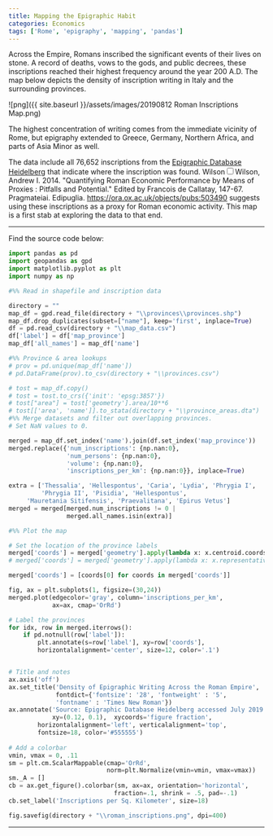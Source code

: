 ```yaml
---
title: Mapping the Epigraphic Habit 
categories: Economics
tags: ['Rome', 'epigraphy', 'mapping', 'pandas']
---
```


Across the Empire, Romans inscribed the significant events of their lives on stone. A record of deaths, vows to the gods, and public decrees, these inscriptions reached their highest frequency around the year 200 A.D. The map below depicts the density of inscription writing in Italy and the surrounding provinces.

![png]({{ site.baseurl }}/assets/images/20190812 Roman Inscriptions Map.png)

The highest concentration of writing comes from the immediate vicinity of Rome, but epigraphy extended to Greece, Germany, Northern Africa, and parts of Asia Minor as well.

The data include all 76,652 inscriptions from the [Epigraphic Database Heidelberg](https://edh-www.adw.uni-heidelberg.de/home) that indicate where the inscription was found. Wilson<label for="sn-1" class="margin-toggle sidenote-number"></label><input type="checkbox" id="sn-1" class="margin-toggle"/><span class="sidenote">Wilson, Andrew I. 2014. "Quantifying Roman Economic Performance by Means of Proxies : Pitfalls and Potential." Edited by Francois de Callatay, 147-67. Pragmateiai. Edipuglia. <https://ora.ox.ac.uk/objects/pubs:503490></span> suggests using these inscriptions as a proxy for Roman economic activity. This map is a first stab at exploring the data to that end.

---

Find the source code below:

```python
import pandas as pd
import geopandas as gpd
import matplotlib.pyplot as plt
import numpy as np

#%% Read in shapefile and inscription data

directory = ""
map_df = gpd.read_file(directory + "\\provinces\\provinces.shp")
map_df.drop_duplicates(subset=["name"], keep='first', inplace=True)
df = pd.read_csv(directory + "\\map_data.csv")
df['label'] = df['map_province']
map_df['all_names'] = map_df['name']

#%% Province & area lookups
# prov = pd.unique(map_df['name'])
# pd.DataFrame(prov).to_csv(directory + "\\provinces.csv")

# tost = map_df.copy()
# tost = tost.to_crs({'init': 'epsg:3857'})
# tost["area"] = tost['geometry'].area/10**6
# tost[['area', 'name']].to_stata(directory + "\\province_areas.dta")
#%% Merge datasets and filter out overlapping provinces. 
# Set NaN values to 0.

merged = map_df.set_index('name').join(df.set_index('map_province'))
merged.replace({'num_inscriptions': {np.nan:0}, 
	            'num_persons': {np.nan:0}, 
				'volume': {np.nan:0},
                'inscriptions_per_km': {np.nan:0}}, inplace=True)

extra = ['Thessalia', 'Hellespontus', 'Caria', 'Lydia', 'Phrygia I', 
         'Phrygia II', 'Pisidia', 'Hellespontus', 
	 'Mauretania Sitifensis', 'Praevalitana', 'Epirus Vetus']
merged = merged[merged.num_inscriptions != 0 | 
                merged.all_names.isin(extra)]

#%% Plot the map

# Set the location of the province labels
merged['coords'] = merged['geometry'].apply(lambda x: x.centroid.coords[:])
# merged['coords'] = merged['geometry'].apply(lambda x: x.representative_point().coords[:])

merged['coords'] = [coords[0] for coords in merged['coords']]

fig, ax = plt.subplots(1, figsize=(30,24))
merged.plot(edgecolor='gray', column='inscriptions_per_km', 
            ax=ax, cmap='OrRd')

# Label the provinces
for idx, row in merged.iterrows():
    if pd.notnull(row['label']):
        plt.annotate(s=row['label'], xy=row['coords'], 
		horizontalalignment='center', size=12, color='.1')


# Title and notes
ax.axis('off')  
ax.set_title('Density of Epigraphic Writing Across the Roman Empire', 
             fontdict={'fontsize': '28', 'fontweight' : '5', 
			 'fontname' : 'Times New Roman'})
ax.annotate('Source: Epigraphic Database Heidelberg accessed July 2019', 
	        xy=(0.12, 0.1),  xycoords='figure fraction', 
		horizontalalignment='left', verticalalignment='top', 
		fontsize=18, color='#555555')
   
# Add a colorbar     
vmin, vmax = 0, .11
sm = plt.cm.ScalarMappable(cmap='OrRd', 
                           norm=plt.Normalize(vmin=vmin, vmax=vmax))
sm._A = []
cb = ax.get_figure().colorbar(sm, ax=ax, orientation='horizontal', 
                             fraction=.1, shrink = .5, pad=-.1)
cb.set_label('Inscriptions per Sq. Kilometer', size=18)

fig.savefig(directory + "\\roman_inscriptions.png", dpi=400)
```

---

